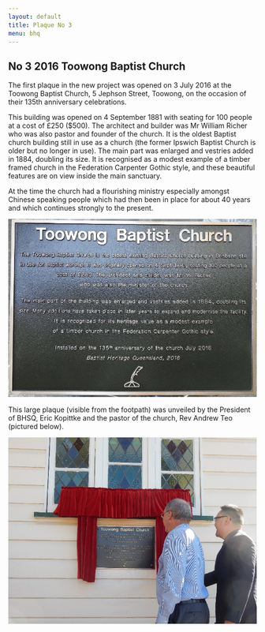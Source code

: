 ```yaml
---
layout: default
title: Plaque No 3 
menu: bhq
---
```


## No 3 2016 Toowong Baptist Church

The first plaque in the new project was opened on 3 July 2016 at the Toowong
Baptist Church, 5 Jephson Street, Toowong, on the occasion of their 135th
anniversary celebrations. 

This building was opened on 4 September 1881 with seating for 100 people at a cost of
£250 ($500). The architect and builder was Mr William Richer who was also
pastor and founder of the church. It is the oldest Baptist church building
still in use as a church (the former Ipswich Baptist Church is older but no
longer in use). The main part was enlarged and vestries added in 1884, doubling
its size. It is recognised as a modest example of a timber framed church in the
Federation Carpenter Gothic style, and these beautiful features are on view
inside the main sanctuary. 

At
the time the church had a flourishing ministry especially amongst Chinese
speaking people which had then been in place for about 40 years and which continues
strongly to the present.  

![Plaque 3](/images/plaque03.jpg)

This large plaque (visible from the footpath) was unveiled by the President of BHSQ,
Eric Kopittke and the pastor of the church, Rev Andrew Teo (pictured below).

![Plaque 3 unveiling](/images/plaque03-unveil.jpg) 